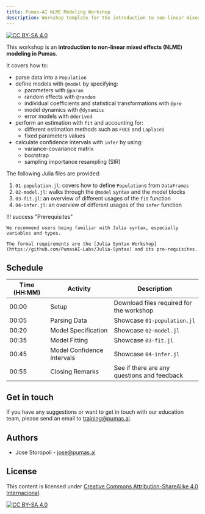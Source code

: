 ```yaml
---
title: Pumas-AI NLME Modeling Workshop
description: Workshop template for the introduction to non-linear mixed effects (NLME) modeling in Pumas.
---
```


[![CC BY-SA 4.0](https://img.shields.io/badge/License-CC%20BY--SA%204.0-lightgrey.svg)](http://creativecommons.org/licenses/by-sa/4.0/)

This workshop is an **introduction to non-linear mixed effects (NLME) modeling in Pumas**.

It covers how to:

- parse data into a `Population`
- define models with `@model` by specifying:
    - parameters with `@param`
    - random effects with `@random`
    - individual coefficients and statistical transformations with `@pre`
    - model dynamics with `@dynamics`
    - error models with `@derived`
- perform an estimation with `fit` and accounting for:
    - different estimation methods such as `FOCE` and `LaplaceI`
    - fixed parameters values
- calculate confidence intervals with `infer` by using:
    - variance-covariance matrix
    - bootstrap
    - sampling importance resampling (SIR)

The following Julia files are provided:

1.  `01-population.jl`: covers how to define `Population`s from `DataFrames`
1.  `02-model.jl`: walks through the `@model` syntax and the model blocks
1.  `03-fit.jl`: an overview of different usages of the `fit` function
1.  `04-infer.jl`: an overview of different usages of the `infer` function

!!! success "Prerequisites"

    We recommend users being familiar with Julia syntax, especially variables and types.

    The formal requirements are the [Julia Syntax Workshop](https://github.com/PumasAI-Labs/Julia-Syntax) and its pre-requisites.

## Schedule

| Time (HH:MM) | Activity                   | Description                              |
| ------------ | -------------------------- | ---------------------------------------- |
| 00:00        | Setup                      | Download files required for the workshop |
| 00:05        | Parsing Data               | Showcase `01-population.jl`              |
| 00:20        | Model Specification          | Showcase `02-model.jl`                   |
| 00:35        | Model Fitting              | Showcase `03-fit.jl`                     |
| 00:45        | Model Confidence Intervals | Showcase `04-infer.jl`                   |
| 00:55        | Closing Remarks            | See if there are any questions and feedback  |

## Get in touch

If you have any suggestions or want to get in touch with our education team,
please send an email to <training@pumas.ai>.

## Authors

- Jose Storopoli - <jose@pumas.ai>

## License

This content is licensed under [Creative Commons Attribution-ShareAlike 4.0 Internacional](http://creativecommons.org/licenses/by-sa/4.0/).

[![CC BY-SA 4.0](https://licensebuttons.net/l/by-sa/4.0/88x31.png)](http://creativecommons.org/licenses/by-sa/4.0/)
